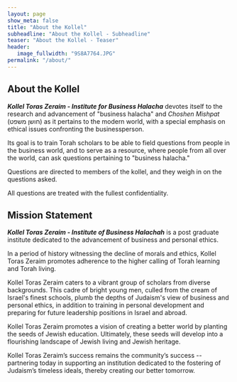 ```yaml
---
layout: page
show_meta: false
title: "About the Kollel"
subheadline: "About the Kollel - Subheadline"
teaser: "About the Kollel - Teaser"
header:
   image_fullwidth: "9S8A7764.JPG"
permalink: "/about/"
---
```

## About the Kollel
_**Kollel Toras Zeraim - Institute for Business Halacha**_ devotes itself to the research and advancement of "business halacha" and *Choshen Mishpat* (חושן משפט) as it pertains to the modern world, with a special emphasis on ethical issues confronting the businessperson.

Its goal is to train Torah scholars to be able to field questions from people in the business world, and to serve as a resource, where people from all over the world, can ask questions pertaining to "business halacha."

Questions are directed to members of the kollel, and they weigh in on the questions asked.

All questions are treated with the fullest confidentiality.

## Mission Statement

_**Kollel Toras Zeraim - Institute of Business Halachah**_ is a post graduate institute dedicated to the advancement of business and personal ethics.

In a period of history witnessing the decline of morals and ethics, Kollel Toras Zeraim promotes adherence to the higher calling of Torah learning and Torah living.

Kollel Toras Zeraim caters to a vibrant group of scholars from diverse backgrounds. This cadre of bright young men, culled from the cream of Israel's finest schools, plumb the depths of Judaism's view of business and personal ethics, in addition to training in personal development and preparing for future leadership positions in Israel and abroad.

Kollel Toras Zeraim promotes a vision of creating a better world by planting the seeds of Jewish education. Ultimately, these seeds will develop into a flourishing landscape of Jewish living and Jewish heritage.

Kollel Toras Zeraim’s success remains the community’s success -- partnering today in supporting an institution dedicated to the fostering of Judaism’s timeless ideals, thereby creating our better tomorrow.
